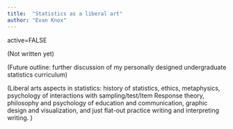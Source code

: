 ```yaml
---
title:  "Statistics as a liberal art"
author: "Evan Knox"
---
```


active=FALSE

(Not written yet)

(Future outline:  further discussion of my personally designed undergraduate statistics curriculum)

(Liberal arts aspects in statistics:  history of statistics, ethics, metaphysics, psychology of interactions with sampling/test/Item Response theory, philosophy and psychology of education and communication, graphic design and visualization, and just flat-out practice writing and interpreting writing. )